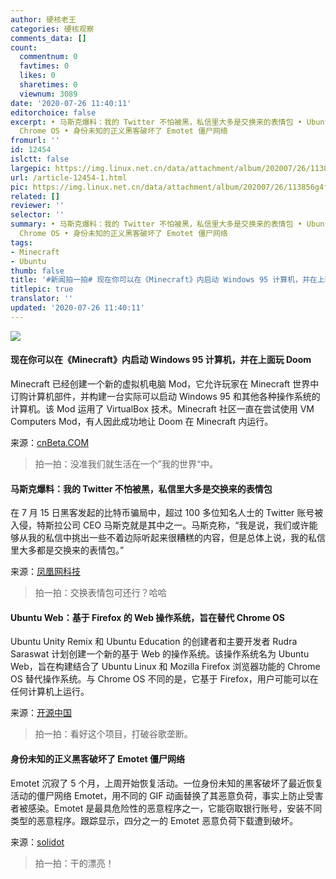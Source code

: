 ```yaml
---
author: 硬核老王
categories: 硬核观察
comments_data: []
count:
  commentnum: 0
  favtimes: 0
  likes: 0
  sharetimes: 0
  viewnum: 3089
date: '2020-07-26 11:40:11'
editorchoice: false
excerpt: • 马斯克爆料：我的 Twitter 不怕被黑，私信里大多是交换来的表情包 • Ubuntu Web：基于 Firefox 的 Web 操作系统，旨在替代
  Chrome OS • 身份未知的正义黑客破坏了 Emotet 僵尸网络
fromurl: ''
id: 12454
islctt: false
largepic: https://img.linux.net.cn/data/attachment/album/202007/26/113856g4frtblrhlrbzldd.jpg
url: /article-12454-1.html
pic: https://img.linux.net.cn/data/attachment/album/202007/26/113856g4frtblrhlrbzldd.jpg.thumb.jpg
related: []
reviewer: ''
selector: ''
summary: • 马斯克爆料：我的 Twitter 不怕被黑，私信里大多是交换来的表情包 • Ubuntu Web：基于 Firefox 的 Web 操作系统，旨在替代
  Chrome OS • 身份未知的正义黑客破坏了 Emotet 僵尸网络
tags:
- Minecraft
- Ubuntu
thumb: false
title: '#新闻拍一拍# 现在你可以在《Minecraft》内启动 Windows 95 计算机，并在上面玩 Doom'
titlepic: true
translator: ''
updated: '2020-07-26 11:40:11'
---
```


![](/data/attachment/album/202007/26/113856g4frtblrhlrbzldd.jpg)


#### 现在你可以在《Minecraft》内启动 Windows 95 计算机，并在上面玩 Doom


Minecraft 已经创建一个新的虚拟机电脑 Mod，它允许玩家在 Minecraft 世界中订购计算机部件，并构建一台实际可以启动 Windows 95 和其他各种操作系统的计算机。该 Mod 运用了 VirtualBox 技术。Minecraft 社区一直在尝试使用 VM Computers Mod，有人因此成功地让 Doom 在 Minecraft 内运行。


来源：[cnBeta.COM](https://hot.cnbeta.com/articles/game/1007723.htm)



> 
> 拍一拍：没准我们就生活在一个”我的世界“中。
> 
> 
> 


#### 马斯克爆料：我的 Twitter 不怕被黑，私信里大多是交换来的表情包


在 7 月 15 日黑客发起的比特币骗局中，超过 100 多位知名人士的 Twitter 账号被入侵，特斯拉公司 CEO 马斯克就是其中之一。马斯克称，“我是说，我们或许能够从我的私信中挑出一些不着边际听起来很糟糕的内容，但是总体上说，我的私信里大多都是交换来的表情包。”


来源：[凤凰网科技](https://www.cnbeta.com/articles/tech/1007787.htm)



> 
> 拍一拍：交换表情包可还行？哈哈
> 
> 
> 


#### Ubuntu Web：基于 Firefox 的 Web 操作系统，旨在替代 Chrome OS


Ubuntu Unity Remix 和 Ubuntu Education 的创建者和主要开发者 Rudra Saraswat 计划创建一个新的基于 Web 的操作系统。该操作系统名为 Ubuntu Web，旨在构建结合了 Ubuntu Linux 和 Mozilla Firefox 浏览器功能的 Chrome OS 替代操作系统。与 Chrome OS 不同的是，它基于 Firefox，用户可能可以在任何计算机上运行。


来源：[开源中国](https://www.oschina.net/news/117457/ubuntu-web-firefox-chrome-os)



> 
> 拍一拍：看好这个项目，打破谷歌垄断。
> 
> 
> 


#### 身份未知的正义黑客破坏了 Emotet 僵尸网络


Emotet 沉寂了 5 个月，上周开始恢复活动。一位身份未知的黑客破坏了最近恢复活动的僵尸网络 Emotet，用不同的 GIF 动画替换了其恶意负荷，事实上防止受害者被感染。Emotet 是最具危险性的恶意程序之一，它能窃取银行账号，安装不同类型的恶意程序。跟踪显示，四分之一的 Emotet 恶意负荷下载遭到破坏。


来源：[solidot](https://www.solidot.org/story?sid=65049)



> 
> 拍一拍：干的漂亮！
> 
> 
>